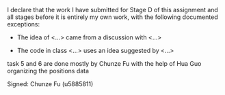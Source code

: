 I declare that the work I have submitted for Stage D of this assignment and all stages before it is entirely my own work, with the following documented exceptions:

* The idea of <...> came from a discussion with <...>

* The code in class <...> uses an idea suggested by <...>

task 5 and 6 are done mostly by Chunze Fu with the help of Hua Guo organizing the positions data 

Signed: Chunze Fu (u5885811)
